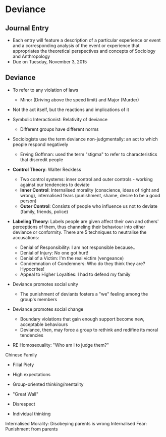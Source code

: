 # Deviance

## Journal Entry
* Each entry will feature a description of a particular experience or event and a corresponding analysis of the event or experience that appropriates the theoretical perspectives and concepts of Sociology and Anthropology
* Due on Tuesday, November 3, 2015

## Deviance
* To refer to any violation of laws
  * Minor (Driving above the speed limit) and Major (Murder)
* Not the act itself, but the reactions and implications of it
* Symbolic Interactionist: Relativity of deviance
  * Different groups have different norms
* Sociologists use the term deviance non-judgmentally: an act to which people respond negatively
  * Erving Goffman: used the term "stigma" to refer to characteristics that discredit people
* **Control Theory**: Walter Reckless
  * Two control systems: inner control and outer controls - working against our tendencies to deviate
  * **Inner Control**: Internalised morality (conscience, ideas of right and wrong), internalised fears (punishment, shame, desire to be a good person)
  * **Outer Control**: Consists of people who influence us not to deviate (family, friends, police)
* **Labeling Theory**: Labels people are given affect their own and others' perceptions of them, thus channeling their behaviour into either deviance or conformity. There are 5 techniques to neutralise the accusations:
  * Denial of Responsibility: I am not responsible because..
  * Denial of Injury: No one got hurt!
  * Denial of a Victim: I'm the real victim (vengeance)
  * Condemnation of Condemners: Who do they think they are? Hypocrites!
  * Appeal to Higher Loyalties: I had to defend my family

* Deviance promotes social unity
  * The punishment of deviants fosters a "we" feeling among the group's members
* Deviance promotes social change
  * Boundary violations that gain enough support become new, acceptable behaviours
  * Deviance, then, may force a group to rethink and redifine its moral tendencies
* RE Homosexuality: "Who am I to judge them?"

Chinese Family
  - Filial Piety
  - High expectations
  - Group-oriented thinking/mentality

  - "Great Wall"
  - Disrespect
  - Individual thinking

  Internalised Morality: Disobeying parents is wrong
  Internalised Fear: Punishment from parents